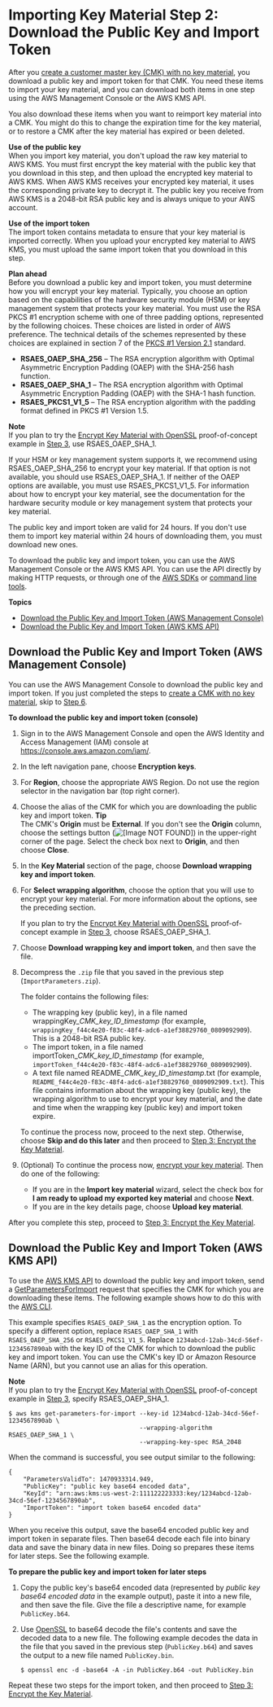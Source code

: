 # Importing Key Material Step 2: Download the Public Key and Import Token<a name="importing-keys-get-public-key-and-token"></a>

After you [create a customer master key \(CMK\) with no key material](importing-keys-create-cmk.md), you download a public key and import token for that CMK\. You need these items to import your key material, and you can download both items in one step using the AWS Management Console or the AWS KMS API\.

You also download these items when you want to reimport key material into a CMK\. You might do this to change the expiration time for the key material, or to restore a CMK after the key material has expired or been deleted\.

**Use of the public key**  
When you import key material, you don't upload the raw key material to AWS KMS\. You must first encrypt the key material with the public key that you download in this step, and then upload the encrypted key material to AWS KMS\. When AWS KMS receives your encrypted key material, it uses the corresponding private key to decrypt it\. The public key you receive from AWS KMS is a 2048\-bit RSA public key and is always unique to your AWS account\.

**Use of the import token**  
The import token contains metadata to ensure that your key material is imported correctly\. When you upload your encrypted key material to AWS KMS, you must upload the same import token that you download in this step\.

**Plan ahead**  
Before you download a public key and import token, you must determine how you will encrypt your key material\. Typically, you choose an option based on the capabilities of the hardware security module \(HSM\) or key management system that protects your key material\. You must use the RSA PKCS \#1 encryption scheme with one of three padding options, represented by the following choices\. These choices are listed in order of AWS preference\. The technical details of the schemes represented by these choices are explained in section 7 of the [PKCS \#1 Version 2\.1](https://tools.ietf.org/html/rfc3447) standard\.
+ **RSAES\_OAEP\_SHA\_256** – The RSA encryption algorithm with Optimal Asymmetric Encryption Padding \(OAEP\) with the SHA\-256 hash function\.
+ **RSAES\_OAEP\_SHA\_1** – The RSA encryption algorithm with Optimal Asymmetric Encryption Padding \(OAEP\) with the SHA\-1 hash function\.
+ **RSAES\_PKCS1\_V1\_5** – The RSA encryption algorithm with the padding format defined in PKCS \#1 Version 1\.5\.

**Note**  
If you plan to try the [Encrypt Key Material with OpenSSL](importing-keys-encrypt-key-material.md#importing-keys-encrypt-key-material-openssl) proof\-of\-concept example in [Step 3](importing-keys-encrypt-key-material.md), use RSAES\_OAEP\_SHA\_1\.

If your HSM or key management system supports it, we recommend using RSAES\_OAEP\_SHA\_256 to encrypt your key material\. If that option is not available, you should use RSAES\_OAEP\_SHA\_1\. If neither of the OAEP options are available, you must use RSAES\_PKCS1\_V1\_5\. For information about how to encrypt your key material, see the documentation for the hardware security module or key management system that protects your key material\.

The public key and import token are valid for 24 hours\. If you don't use them to import key material within 24 hours of downloading them, you must download new ones\.

To download the public key and import token, you can use the AWS Management Console or the AWS KMS API\. You can use the API directly by making HTTP requests, or through one of the [AWS SDKs](https://aws.amazon.com/tools/#sdk) or [command line tools](https://aws.amazon.com/tools/#cli)\.

**Topics**
+ [Download the Public Key and Import Token \(AWS Management Console\)](#importing-keys-get-public-key-and-token-console)
+ [Download the Public Key and Import Token \(AWS KMS API\)](#importing-keys-get-public-key-and-token-api)

## Download the Public Key and Import Token \(AWS Management Console\)<a name="importing-keys-get-public-key-and-token-console"></a>

You can use the AWS Management Console to download the public key and import token\. If you just completed the steps to [create a CMK with no key material](importing-keys-create-cmk.md#importing-keys-create-cmk-console), skip to [Step 6](#id-wrap-step)\.

**To download the public key and import token \(console\)**

1. Sign in to the AWS Management Console and open the AWS Identity and Access Management \(IAM\) console at [https://console\.aws\.amazon\.com/iam/](https://console.aws.amazon.com/iam/)\.

1. In the left navigation pane, choose **Encryption keys**\.

1. For **Region**, choose the appropriate AWS Region\. Do not use the region selector in the navigation bar \(top right corner\)\.

1. Choose the alias of the CMK for which you are downloading the public key and import token\.
**Tip**  
The CMK's **Origin** must be **External**\. If you don't see the **Origin** column, choose the settings button \(![\[Image NOT FOUND\]](http://docs.aws.amazon.com/kms/latest/developerguide/images/console-icon-settings.png)\) in the upper\-right corner of the page\. Select the check box next to **Origin**, and then choose **Close**\.

1. In the **Key Material** section of the page, choose **Download wrapping key and import token**\.

1. <a name="id-wrap-step"></a>For **Select wrapping algorithm**, choose the option that you will use to encrypt your key material\. For more information about the options, see the preceding section\.

   If you plan to try the [ Encrypt Key Material with OpenSSL](importing-keys-encrypt-key-material.md#importing-keys-encrypt-key-material-openssl) proof\-of\-concept example in [Step 3](importing-keys-encrypt-key-material.md), choose RSAES\_OAEP\_SHA\_1\.

1. Choose **Download wrapping key and import token**, and then save the file\.

1. Decompress the `.zip` file that you saved in the previous step \(`ImportParameters.zip`\)\.

   The folder contains the following files:
   + The wrapping key \(public key\), in a file named wrappingKey\_*CMK\_key\_ID*\_*timestamp* \(for example, `wrappingKey_f44c4e20-f83c-48f4-adc6-a1ef38829760_0809092909`\)\. This is a 2048\-bit RSA public key\.
   + The import token, in a file named importToken\_*CMK\_key\_ID*\_*timestamp* \(for example, `importToken_f44c4e20-f83c-48f4-adc6-a1ef38829760_0809092909`\)\.
   + A text file named README\_*CMK\_key\_ID*\_*timestamp*\.txt \(for example, `README_f44c4e20-f83c-48f4-adc6-a1ef38829760_0809092909.txt`\)\. This file contains information about the wrapping key \(public key\), the wrapping algorithm to use to encrypt your key material, and the date and time when the wrapping key \(public key\) and import token expire\.

   To continue the process now, proceed to the next step\. Otherwise, choose **Skip and do this later** and then proceed to [Step 3: Encrypt the Key Material](importing-keys-encrypt-key-material.md)\.

1. \(Optional\) To continue the process now, [encrypt your key material](importing-keys-encrypt-key-material.md)\. Then do one of the following:
   + If you are in the **Import key material** wizard, select the check box for **I am ready to upload my exported key material** and choose **Next**\.
   + If you are in the key details page, choose **Upload key material**\.

After you complete this step, proceed to [Step 3: Encrypt the Key Material](importing-keys-encrypt-key-material.md)\.

## Download the Public Key and Import Token \(AWS KMS API\)<a name="importing-keys-get-public-key-and-token-api"></a>

To use the [AWS KMS API](http://docs.aws.amazon.com/kms/latest/APIReference/) to download the public key and import token, send a [GetParametersForImport](http://docs.aws.amazon.com/kms/latest/APIReference/API_GetParametersForImport.html) request that specifies the CMK for which you are downloading these items\. The following example shows how to do this with the [AWS CLI](https://aws.amazon.com/cli/)\.

This example specifies `RSAES_OAEP_SHA_1` as the encryption option\. To specify a different option, replace `RSAES_OAEP_SHA_1` with `RSAES_OAEP_SHA_256` or `RSAES_PKCS1_V1_5`\. Replace `1234abcd-12ab-34cd-56ef-1234567890ab` with the key ID of the CMK for which to download the public key and import token\. You can use the CMK's key ID or Amazon Resource Name \(ARN\), but you cannot use an alias for this operation\.

**Note**  
If you plan to try the [Encrypt Key Material with OpenSSL](importing-keys-encrypt-key-material.md#importing-keys-encrypt-key-material-openssl) proof\-of\-concept example in [Step 3](importing-keys-encrypt-key-material.md), specify RSAES\_OAEP\_SHA\_1\.

```
$ aws kms get-parameters-for-import --key-id 1234abcd-12ab-34cd-56ef-1234567890ab \
                                    --wrapping-algorithm RSAES_OAEP_SHA_1 \
                                    --wrapping-key-spec RSA_2048
```

When the command is successful, you see output similar to the following:

```
{
    "ParametersValidTo": 1470933314.949,
    "PublicKey": "public key base64 encoded data",
    "KeyId": "arn:aws:kms:us-west-2:111122223333:key/1234abcd-12ab-34cd-56ef-1234567890ab",
    "ImportToken": "import token base64 encoded data"
}
```

When you receive this output, save the base64 encoded public key and import token in separate files\. Then base64 decode each file into binary data and save the binary data in new files\. Doing so prepares these items for later steps\. See the following example\.

**To prepare the public key and import token for later steps**

1. Copy the public key's base64 encoded data \(represented by *public key base64 encoded data* in the example output\), paste it into a new file, and then save the file\. Give the file a descriptive name, for example `PublicKey.b64`\.

1. Use [OpenSSL](https://openssl.org/) to base64 decode the file's contents and save the decoded data to a new file\. The following example decodes the data in the file that you saved in the previous step \(`PublicKey.b64`\) and saves the output to a new file named `PublicKey.bin`\.

   ```
   $ openssl enc -d -base64 -A -in PublicKey.b64 -out PublicKey.bin
   ```

Repeat these two steps for the import token, and then proceed to [Step 3: Encrypt the Key Material](importing-keys-encrypt-key-material.md)\.